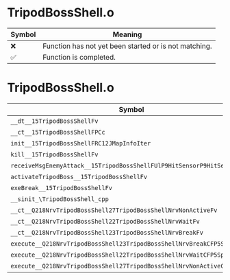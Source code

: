 # TripodBossShell.o
| Symbol | Meaning 
| ------------- | ------------- 
| :x: | Function has not yet been started or is not matching. 
| :white_check_mark: | Function is completed. 


# TripodBossShell.o
| Symbol | Decompiled? |
| ------------- | ------------- |
| `__dt__15TripodBossShellFv` | :x: |
| `__ct__15TripodBossShellFPCc` | :x: |
| `init__15TripodBossShellFRC12JMapInfoIter` | :x: |
| `kill__15TripodBossShellFv` | :x: |
| `receiveMsgEnemyAttack__15TripodBossShellFUlP9HitSensorP9HitSensor` | :x: |
| `activateTripodBoss__15TripodBossShellFv` | :x: |
| `exeBreak__15TripodBossShellFv` | :x: |
| `__sinit_\TripodBossShell_cpp` | :x: |
| `__ct__Q218NrvTripodBossShell27TripodBossShellNrvNonActiveFv` | :x: |
| `__ct__Q218NrvTripodBossShell22TripodBossShellNrvWaitFv` | :x: |
| `__ct__Q218NrvTripodBossShell23TripodBossShellNrvBreakFv` | :x: |
| `execute__Q218NrvTripodBossShell23TripodBossShellNrvBreakCFP5Spine` | :x: |
| `execute__Q218NrvTripodBossShell22TripodBossShellNrvWaitCFP5Spine` | :x: |
| `execute__Q218NrvTripodBossShell27TripodBossShellNrvNonActiveCFP5Spine` | :x: |
